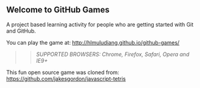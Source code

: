 ## Welcome to GitHub Games

A project based learning activity for people who are getting started with Git and GitHub.

You can play the game at: http://hlmuludiang.github.io/github-games/

>> _*SUPPORTED BROWSERS*: Chrome, Firefox, Safari, Opera and IE9+_

This fun open source game was cloned from: https://github.com/jakesgordon/javascript-tetris
